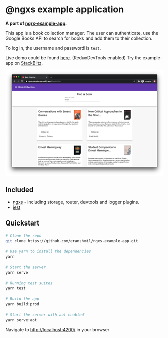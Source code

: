# @ngxs example application


**A port of [ngrx-example-app](https://github.com/ngrx/platform/tree/master/example-app).**

This app is a book collection manager. The user can authenticate, use the Google Books API to search for books and add them to their collection.

To log in, the username and password is `test`.

Live demo could be found [here](https://ngxs-example-app.netlify.app). (ReduxDevTools enabled)
Try the example-app on [StackBlitz](https://stackblitz.com/github/eranshmil/ngxs-example-app).

![Screenshot](assets/screenshot.png)

## Included

- [ngxs](https://ngxs.gitbook.io/ngxs/) - including storage, router, devtools and logger plugins.
- [jest](https://facebook.github.io/jest/)

## Quickstart

```bash
# Clone the repo
git clone https://github.com/eranshmil/ngxs-example-app.git

# Use yarn to install the dependencies
yarn

# Start the server
yarn serve

# Running test suites
yarn test

# Build the app
yarn build:prod

# Start the server with aot enabled
yarn serve:aot
```

Navigate to [http://localhost:4200/](http://localhost:4200/) in your browser

